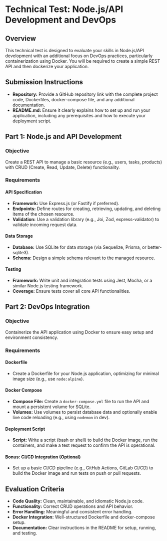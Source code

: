 # Technical Test: Node.js/API Development and DevOps

## Overview

This technical test is designed to evaluate your skills in Node.js/API development with an additional focus on DevOps practices, particularly containerization using Docker. You will be required to create a simple REST API and then dockerize your application.

## Submission Instructions

- **Repository:** Provide a GitHub repository link with the complete project code, Dockerfiles, docker-compose file, and any additional documentation.
- **README.md:** Ensure it clearly explains how to set up and run your application, including any prerequisites and how to execute your deployment script.

## Part 1: Node.js and API Development

### Objective

Create a REST API to manage a basic resource (e.g., users, tasks, products) with CRUD (Create, Read, Update, Delete) functionality.

### Requirements

#### API Specification

- **Framework:** Use Express.js (or Fastify if preferred).
- **Endpoints:** Define routes for creating, retrieving, updating, and deleting items of the chosen resource.
- **Validation:** Use a validation library (e.g., Joi, Zod, express-validator) to validate incoming request data.

#### Data Storage

- **Database:** Use SQLite for data storage (via Sequelize, Prisma, or better-sqlite3).
- **Schema:** Design a simple schema relevant to the managed resource.

#### Testing

- **Framework:** Write unit and integration tests using Jest, Mocha, or a similar Node.js testing framework.
- **Coverage:** Ensure tests cover all core API functionalities.

## Part 2: DevOps Integration

### Objective

Containerize the API application using Docker to ensure easy setup and environment consistency.

### Requirements

#### Dockerfile

- Create a Dockerfile for your Node.js application, optimizing for minimal image size (e.g., use `node:alpine`).

#### Docker Compose

- **Compose File:** Create a `docker-compose.yml` file to run the API and mount a persistent volume for SQLite.
- **Volumes:** Use volumes to persist database data and optionally enable live code reloading (e.g., using `nodemon` in dev).

#### Deployment Script

- **Script:** Write a script (bash or shell) to build the Docker image, run the containers, and make a test request to confirm the API is operational.

#### Bonus: CI/CD Integration (Optional)

- Set up a basic CI/CD pipeline (e.g., GitHub Actions, GitLab CI/CD) to build the Docker image and run tests on push or pull requests.

## Evaluation Criteria

- **Code Quality:** Clean, maintainable, and idiomatic Node.js code.
- **Functionality:** Correct CRUD operations and API behavior.
- **Error Handling:** Meaningful and consistent error handling.
- **Docker Integration:** Well-structured Dockerfile and docker-compose setup.
- **Documentation:** Clear instructions in the README for setup, running, and testing.
